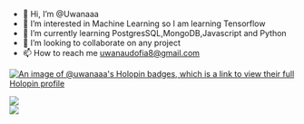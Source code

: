 - 👋 Hi, I’m @Uwanaaa
- 👀 I’m interested in Machine Learning so I am learning Tensorflow
- 🌱 I’m currently learning PostgresSQL,MongoDB,Javascript and Python
- 💞️ I’m looking to collaborate on any project
- 📫 How to reach me uwanaudofia8@gmail.com

<!---
Uwanaaa/Uwanaaa is a ✨ special ✨ repository because its `README.md` (this file) appears on your GitHub profile.
You can click the Preview link to take a look at your changes.
--->

[![An image of @uwanaaa's Holopin badges, which is a link to view their full Holopin profile](https://holopin.me/uwanaaa)](https://holopin.io/@uwanaaa)

![](https://github-readme-stats.vercel.app/api?username=Uwanaaa&theme=algolia&hide_border=false&include_all_commits=false&count_private=true)<br/>
![](https://github-readme-stats.vercel.app/api/top-langs/?username=Uwanaaa&theme=algolia&hide_border=false&include_all_commits=false&count_private=true&layout=compact)
